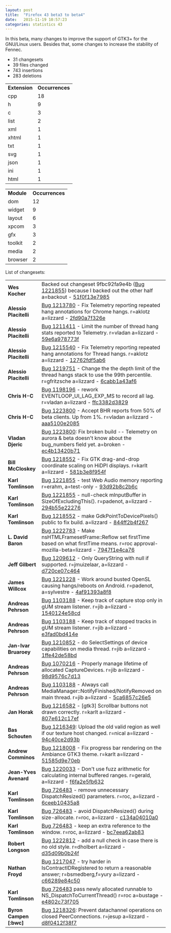 ```yaml
---
layout: post
title:  "Firefox 43 beta3 to beta4"
date:   2015-11-19 10:57:23
categories: statistics 43
---
```


In this beta, many changes to improve the support of GTK3+ for the GNU/Linux users.
Besides that, some changes to increase the stability of Fennec.

<p>
<ul>
<li>31 changesets</li>
<li>39 files changed</li>
<li>743 insertions</li>
<li>283 deletions</li>
</ul>
</p>
<p>
<table><tr><td><strong>Extension</strong></td><td><strong>Occurrences</strong></td></tr>
<tr><td>cpp</td><td>18</td></tr>
<tr><td>h</td><td>9</td></tr>
<tr><td>c</td><td>3</td></tr>
<tr><td>list</td><td>2</td></tr>
<tr><td>xml</td><td>1</td></tr>
<tr><td>xhtml</td><td>1</td></tr>
<tr><td>txt</td><td>1</td></tr>
<tr><td>svg</td><td>1</td></tr>
<tr><td>json</td><td>1</td></tr>
<tr><td>ini</td><td>1</td></tr>
<tr><td>html</td><td>1</td></tr>
</table>
</p>
<p>
<table><tr><td><strong>Module</strong></td><td><strong>Occurrences</strong></td></tr>
<tr><td>dom</td><td>12</td></tr>
<tr><td>widget</td><td>9</td></tr>
<tr><td>layout</td><td>6</td></tr>
<tr><td>xpcom</td><td>3</td></tr>
<tr><td>gfx</td><td>3</td></tr>
<tr><td>toolkit</td><td>2</td></tr>
<tr><td>media</td><td>2</td></tr>
<tr><td>browser</td><td>2</td></tr>
</table>
</p>
<p>List of changesets:
<table>
<tr><td><strong>Wes Kocher</strong></td><td>Backed out changeset 9fbc92fa9e4b (<a href="https://bugzilla.mozilla.org/1221855">Bug 1221855</a>) because I backed out the other half a=backout - <a href="https://hg.mozilla.org/releases/mozilla-beta/rev/51f0f13e7985">51f0f13e7985</a></td></tr>
<tr><td><strong>Alessio Placitelli</strong></td><td><a href="https://bugzilla.mozilla.org/1213780">Bug 1213780</a> - Fix Telemetry reporting repeated hang annotations for Chrome hangs. r=aklotz a=lizzard - <a href="https://hg.mozilla.org/releases/mozilla-beta/rev/2fd90a7f326e">2fd90a7f326e</a></td></tr>
<tr><td><strong>Alessio Placitelli</strong></td><td><a href="https://bugzilla.mozilla.org/1211411">Bug 1211411</a> - Limit the number of thread hang stats reported to Telemetry. r=vladan a=lizzard - <a href="https://hg.mozilla.org/releases/mozilla-beta/rev/59e6a978773f">59e6a978773f</a></td></tr>
<tr><td><strong>Alessio Placitelli</strong></td><td><a href="https://bugzilla.mozilla.org/1215540">Bug 1215540</a> - Fix Telemetry reporting repeated hang annotations for Thread hangs. r=aklotz a=lizzard - <a href="https://hg.mozilla.org/releases/mozilla-beta/rev/12762fdf5ab6">12762fdf5ab6</a></td></tr>
<tr><td><strong>Alessio Placitelli</strong></td><td><a href="https://bugzilla.mozilla.org/1219751">Bug 1219751</a> - Change the the depth limit of the thread hangs stack to use the 99th percentile. r=gfritzsche a=lizzard - <a href="https://hg.mozilla.org/releases/mozilla-beta/rev/6cabb1a43af6">6cabb1a43af6</a></td></tr>
<tr><td><strong>Chris H-C</strong></td><td><a href="https://bugzilla.mozilla.org/1198196">Bug 1198196</a> - rework EVENTLOOP_UI_LAG_EXP_MS to record all lag. r=vladan a=lizzard - <a href="https://hg.mozilla.org/releases/mozilla-beta/rev/ffc3382d3829">ffc3382d3829</a></td></tr>
<tr><td><strong>Chris H-C</strong></td><td><a href="https://bugzilla.mozilla.org/1223800">Bug 1223800</a> - Accept BHR reports from 50% of beta clients. Up from 1%. r=vladan a=lizzard - <a href="https://hg.mozilla.org/releases/mozilla-beta/rev/aaa5100e2085">aaa5100e2085</a></td></tr>
<tr><td><strong>Vladan Djeric</strong></td><td><a href="https://bugzilla.mozilla.org/1223800">Bug 1223800</a>: Fix broken build -- Telemetry on aurora &amp; beta doesn't know about the bug_numbers field yet. a=broken - <a href="https://hg.mozilla.org/releases/mozilla-beta/rev/ec4b13420b71">ec4b13420b71</a></td></tr>
<tr><td><strong>Bill McCloskey</strong></td><td><a href="https://bugzilla.mozilla.org/1218552">Bug 1218552</a> - Fix GTK drag-and-drop coordinate scaling on HiDPI displays. r=karlt a=lizzard - <a href="https://hg.mozilla.org/releases/mozilla-beta/rev/581b3e8f954f">581b3e8f954f</a></td></tr>
<tr><td><strong>Karl Tomlinson</strong></td><td><a href="https://bugzilla.mozilla.org/1221855">Bug 1221855</a> - test Web Audio memory reporting r=erahm, a=test-only - <a href="https://hg.mozilla.org/releases/mozilla-beta/rev/93d92b8c2b6c">93d92b8c2b6c</a></td></tr>
<tr><td><strong>Karl Tomlinson</strong></td><td><a href="https://bugzilla.mozilla.org/1221855">Bug 1221855</a> - null-check mInputBuffer in SizeOfExcludingThis(). r=padenot, a=lizzard - <a href="https://hg.mozilla.org/releases/mozilla-beta/rev/294b55e22276">294b55e22276</a></td></tr>
<tr><td><strong>Karl Tomlinson</strong></td><td><a href="https://bugzilla.mozilla.org/1218552">Bug 1218552</a> - make GdkPointToDevicePixels() public to fix build. a=lizzard - <a href="https://hg.mozilla.org/releases/mozilla-beta/rev/844ff2b4f267">844ff2b4f267</a></td></tr>
<tr><td><strong>L. David Baron</strong></td><td><a href="https://bugzilla.mozilla.org/1222783">Bug 1222783</a> - Make nsHTMLFramesetFrame::Reflow set firstTime based on what firstTime means.  r=roc  approval-mozilla-beta=lizzard - <a href="https://hg.mozilla.org/releases/mozilla-beta/rev/7947f1e4ca76">7947f1e4ca76</a></td></tr>
<tr><td><strong>Jeff Gilbert</strong></td><td><a href="https://bugzilla.mozilla.org/1209612">Bug 1209612</a> - Only QueryString with null if supported. r=jmuizelaar, a=lizzard - <a href="https://hg.mozilla.org/releases/mozilla-beta/rev/d720ce07c464">d720ce07c464</a></td></tr>
<tr><td><strong>James Willcox</strong></td><td><a href="https://bugzilla.mozilla.org/1221228">Bug 1221228</a> - Work around busted OpenSL causing hangs/reboots on Android. r=padenot, a=sylvestre - <a href="https://hg.mozilla.org/releases/mozilla-beta/rev/4af91393a8f8">4af91393a8f8</a></td></tr>
<tr><td><strong>Andreas Pehrson</strong></td><td><a href="https://bugzilla.mozilla.org/1103188">Bug 1103188</a> - Keep track of capture stop only in gUM stream listener. r=jib a=lizzard - <a href="https://hg.mozilla.org/releases/mozilla-beta/rev/1540124e58cd">1540124e58cd</a></td></tr>
<tr><td><strong>Andreas Pehrson</strong></td><td><a href="https://bugzilla.mozilla.org/1103188">Bug 1103188</a> - Keep track of stopped tracks in gUM stream listener. r=jib a=lizzard - <a href="https://hg.mozilla.org/releases/mozilla-beta/rev/e3fad0bd414e">e3fad0bd414e</a></td></tr>
<tr><td><strong>Jan-Ivar Bruaroey</strong></td><td><a href="https://bugzilla.mozilla.org/1210852">Bug 1210852</a> - do SelectSettings of device capabilities on media thread. r=jib a=lizzard - <a href="https://hg.mozilla.org/releases/mozilla-beta/rev/1ffe42de58bd">1ffe42de58bd</a></td></tr>
<tr><td><strong>Andreas Pehrson</strong></td><td><a href="https://bugzilla.mozilla.org/1070216">Bug 1070216</a> - Properly manage lifetime of allocated CaptureDevices. r=jib a=lizzard - <a href="https://hg.mozilla.org/releases/mozilla-beta/rev/98d9576c7d13">98d9576c7d13</a></td></tr>
<tr><td><strong>Andreas Pehrson</strong></td><td><a href="https://bugzilla.mozilla.org/1103188">Bug 1103188</a> - Always call MediaManager::NotifyFinished/NotifyRemoved on main thread. r=jib a=lizzard - <a href="https://hg.mozilla.org/releases/mozilla-beta/rev/5ca6857c26e5">5ca6857c26e5</a></td></tr>
<tr><td><strong>Jan Horak</strong></td><td><a href="https://bugzilla.mozilla.org/1216582">Bug 1216582</a> -  [gtk3] Scrollbar buttons not drawn correctly. r=karlt a=lizzard - <a href="https://hg.mozilla.org/releases/mozilla-beta/rev/807e612c17ef">807e612c17ef</a></td></tr>
<tr><td><strong>Bas Schouten</strong></td><td><a href="https://bugzilla.mozilla.org/1216349">Bug 1216349</a>: Upload the old valid region as well if our texture host changed. r=nical a=lizzard - <a href="https://hg.mozilla.org/releases/mozilla-beta/rev/94c40ce2d93b">94c40ce2d93b</a></td></tr>
<tr><td><strong>Andrew Comminos</strong></td><td><a href="https://bugzilla.mozilla.org/1218008">Bug 1218008</a> - Fix progress bar rendering on the Ambiance GTK3 theme. r=karlt a=lizzard - <a href="https://hg.mozilla.org/releases/mozilla-beta/rev/51585d9e70eb">51585d9e70eb</a></td></tr>
<tr><td><strong>Jean-Yves Avenard</strong></td><td><a href="https://bugzilla.mozilla.org/1220033">Bug 1220033</a> - Don't use fuzz arithmetic for calculating internal buffered ranges. r=gerald, a=lizzard - <a href="https://hg.mozilla.org/releases/mozilla-beta/rev/f6fa2e5fb632">f6fa2e5fb632</a></td></tr>
<tr><td><strong>Karl Tomlinson</strong></td><td><a href="https://bugzilla.mozilla.org/726483">Bug 726483</a> - remove unnecessary DispatchResized() parameters. r=roc, a=lizzard - <a href="https://hg.mozilla.org/releases/mozilla-beta/rev/6ceeb10435a8">6ceeb10435a8</a></td></tr>
<tr><td><strong>Karl Tomlinson</strong></td><td><a href="https://bugzilla.mozilla.org/726483">Bug 726483</a> - avoid DispatchResized() during size-allocate. r=roc, a=lizzard - <a href="https://hg.mozilla.org/releases/mozilla-beta/rev/c134a04010a0">c134a04010a0</a></td></tr>
<tr><td><strong>Karl Tomlinson</strong></td><td><a href="https://bugzilla.mozilla.org/726483">Bug 726483</a> - keep an extra reference to the window. r=roc, a=lizzard - <a href="https://hg.mozilla.org/releases/mozilla-beta/rev/bc7eea62ab83">bc7eea62ab83</a></td></tr>
<tr><td><strong>Robert Longson</strong></td><td><a href="https://bugzilla.mozilla.org/1222812">Bug 1222812</a> - add a null check in case there is no old style. r=dholbert a=lizzard - <a href="https://hg.mozilla.org/releases/mozilla-beta/rev/d35d09b0b24f">d35d09b0b24f</a></td></tr>
<tr><td><strong>Nathan Froyd</strong></td><td><a href="https://bugzilla.mozilla.org/1217047">Bug 1217047</a> - try harder in IsContractIDRegistered to return a reasonable answer; r=bsmedberg,f=yury a=lizzard - <a href="https://hg.mozilla.org/releases/mozilla-beta/rev/c66289e84c50">c66289e84c50</a></td></tr>
<tr><td><strong>Karl Tomlinson</strong></td><td><a href="https://bugzilla.mozilla.org/726483">Bug 726483</a> pass newly allocated runnable to NS_DispatchToCurrentThread() r=roc a=bustage - <a href="https://hg.mozilla.org/releases/mozilla-beta/rev/e4802c73f705">e4802c73f705</a></td></tr>
<tr><td><strong>Byron Campen [:bwc]</strong></td><td><a href="https://bugzilla.mozilla.org/1218326">Bug 1218326</a>: Prevent datachannel operations on closed PeerConnections. r=jesup a=lizzard - <a href="https://hg.mozilla.org/releases/mozilla-beta/rev/d8f0412f38f7">d8f0412f38f7</a></td></tr>
</table>
</p>
